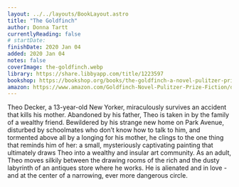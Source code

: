 ```yaml
---
layout: ../../layouts/BookLayout.astro
title: "The Goldfinch"
author: Donna Tartt
currentlyReading: false
# startDate:
finishDate: 2020 Jan 04
added: 2020 Jan 04
notes: false
coverImage: the-goldfinch.webp
library: https://share.libbyapp.com/title/1223597
bookshop: https://bookshop.org/books/the-goldfinch-a-novel-pulitzer-prize-for-fiction-9780316055444/9780316055444
amazon: https://www.amazon.com/Goldfinch-Novel-Pulitzer-Prize-Fiction/dp/0316055441
---
```


Theo Decker, a 13-year-old New Yorker, miraculously survives an accident that kills his mother. Abandoned by his father, Theo is taken in by the family of a wealthy friend. Bewildered by his strange new home on Park Avenue, disturbed by schoolmates who don’t know how to talk to him, and tormented above all by a longing for his mother, he clings to the one thing that reminds him of her: a small, mysteriously captivating painting that ultimately draws Theo into a wealthy and insular art community. As an adult, Theo moves silkily between the drawing rooms of the rich and the dusty labyrinth of an antiques store where he works. He is alienated and in love - and at the center of a narrowing, ever more dangerous circle.  
